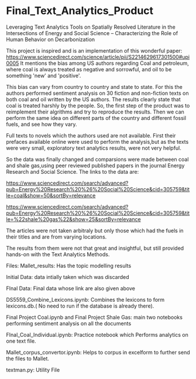 # Final_Text_Analytics_Product
Leveraging Text Analytics Tools on Spatially Resolved Literature in the Intersections of Energy and Social Science – Characterizing the Role of Human Behavior on Decarbonization 

This project is inspired and is an implementation of this wonderful paper:
https://www.sciencedirect.com/science/article/pii/S2214629617301500#upi0005 It mentions the bias among US authors regarding Coal and petroleum,
where coal  is always treated as negative and sorrowful, and oil to be something 'new' and 'positive'.

This bias can vary from country to country and state to state. For this the authors performed sentiment analysis on 30 fiction and non-fiction
texts on both coal and oil written by the US authors. The results clearly state that coal is treated harshly by the people. So, the first step
of the product was to reimplement their algrithms and try to reproduce the results. Then we can perform the same idea on different parts of the 
country and different fossil fuels, and see how they vary.

Full texts to novels which the authors used are not available. First their prefaces available online were used to perform the analysis,but as the
texts were very small, exploratory text analytics results, were not very helpful.

So the data was finally changed and comparsions were made between coal and shale gas,using peer reviewed published papers in the journal
Energy Research and Social Science.
The links to the data are:

https://www.sciencedirect.com/search/advanced?pub=Energy%20Research%20%26%20Social%20Science&cid=305759&title=coal&show=50&sortBy=relevance

https://www.sciencedirect.com/search/advanced?pub=Energy%20Research%20%26%20Social%20Science&cid=305759&title=%22shale%20gas%22&show=25&sortBy=relevance

The articles were not taken arbitraly but only those which had the fuels in their titles and are from varying locations.

The results from them were not that great and insightful, but still provided hands-on with the Text Analytics Methods.

Files:
Mallet_results: Has the topic modelling results

Initial Data: data intially taken which was discarded

FInal Data: Final data whose link are also given above

DS5559_Combine_Lexicons.ipynb: Combines the lexicons to form lexicons.db.( No need to run if the database is already there).

Final Project Coal.ipynb and Final Project Shale Gas: main two notebooks performing sentiment analysis on all the documents

FInal_Coal_Individual.ipynb: Practice notebook which Performs analytics on one text file.

Mallet_corpus_convertor.ipynb: Helps to corpus in excelform to further send the files to Mallet.

textman.py: Utility File
